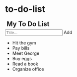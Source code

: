# to-do-list
<!DOCTYPE html>
<html>
<head>
<meta name="viewport" content="width=device-width, initial-scale=1">
<style>
body {
  margin: 0;
  min-width: 250px;
}

/* Include the padding and border in an element's total width and height */
* {
  box-sizing: border-box;
}

/* Remove margins and padding from the list */
ul {
  margin: 0;
  padding: 0;
}

/* Style the list items */
ul li {
  cursor: pointer;
  position: relative;
  padding: 12px 8px 12px 40px;
  list-style-type: none;
  background: #eee;
  font-size: 18px;
  transition: 0.2s;
  
  /* make the list items unselectable */
  -webkit-user-select: none;
  -moz-user-select: none;
  -ms-user-select: none;
  user-select: none;
}

/* Set all odd list items to a different color (zebra-stripes) */
ul li:nth-child(odd) {
  background: #f9f9f9;
}

/* Darker background-color on hover */
ul li:hover {
  background: #ddd;
}

/* When clicked on, add a background color and strike out text */
ul li.checked {
  background: #888;
  color: #fff;
  text-decoration: line-through;
}

/* Add a "checked" mark when clicked on */
ul li.checked::before {
  content: '';
  position: absolute;
  border-color: #fff;
  border-style: solid;
  border-width: 0 2px 2px 0;
  top: 10px;
  left: 16px;
  transform: rotate(45deg);
  height: 15px;
  width: 7px;
}

/* Style the close button */
.close {
  position: absolute;
  right: 0;
  top: 0;
  padding: 12px 16px 12px 16px;
}

.close:hover {
  background-color: #f44336;
  color: white;
}

/* Style the header */
.header {
  background-color:aqua;
  padding: 30px 40px;
  color: white;
  text-align: center;
}

/* Clear floats after the header */
.header:after {
  content: "";
  display: table;
  clear: both;
}

/* Style the input */
input {
  margin: 0;
  border: none;
  border-radius: 0;
  width: 75%;
  padding: 10px;
  float: left;
  font-size: 16px;
}

/* Style the "Add" button */
.addBtn {
  padding: 10px;
  width: 25%;
  background:blue;
  color: #555;
  float: left;
  text-align: center;
  font-size: 16px;
  cursor: pointer;
  transition: 0.3s;
  border-radius: 0;
}

.addBtn:hover {
  background-color: #bbb;
}
</style>
</head>
<body>

<div id="myDIV" class="header">
  <h2 style="margin:5px">My To Do List</h2>
  <input type="text" id="myInput" placeholder="Title...">
  <span onclick="newElement()" class="addBtn">Add</span>
</div>

<ul id="myUL">
  <li>Hit the gym</li>
  <li class="checked">Pay bills</li>
  <li>Meet George</li>
  <li>Buy eggs</li>
  <li>Read a book</li>
  <li>Organize office</li>
</ul>

<script>
// Create a "close" button and append it to each list item
var myNodelist = document.getElementsByTagName("LI");
var i;
for (i = 0; i < myNodelist.length; i++) {
  var span = document.createElement("SPAN");
  var txt = document.createTextNode("\u00D7");
  span.className = "close";
  span.appendChild(txt);
  myNodelist[i].appendChild(span);
}

// Click on a close button to hide the current list item
var close = document.getElementsByClassName("close");
var i;
for (i = 0; i < close.length; i++) {
  close[i].onclick = function() {
    var div = this.parentElement;
    div.style.display = "none";
  }
}

// Add a "checked" symbol when clicking on a list item
var list = document.querySelector('ul');
list.addEventListener('click', function(ev) {
  if (ev.target.tagName === 'LI') {
    ev.target.classList.toggle('checked');
  }
}, false);

// Create a new list item when clicking on the "Add" button
function newElement() {
  var li = document.createElement("li");
  var inputValue = document.getElementById("myInput").value;
  var t = document.createTextNode(inputValue);
  li.appendChild(t);
  if (inputValue === '') {
    alert("You must write something!");
  } else {
    document.getElementById("myUL").appendChild(li);
  }
  document.getElementById("myInput").value = "";

  var span = document.createElement("SPAN");
  var txt = document.createTextNode("\u00D7");
  span.className = "close";
  span.appendChild(txt);
  li.appendChild(span);

  for (i = 0; i < close.length; i++) {
    close[i].onclick = function() {
      var div = this.parentElement;
      div.style.display = "none";
    }
  }
}
</script>

</body>
</html>
